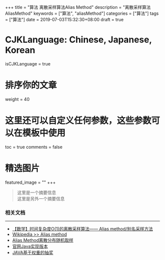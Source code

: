 +++
title = "算法 离散采样算法Alias Method"
description = "离散采样算法AliasMethod"
keywords = ["算法", "aliasMethod"]
categories = ["算法"]
tags = ["算法"]
date = 2019-07-03T15:32:30+08:00
draft = true
# CJKLanguage: Chinese, Japanese, Korean
isCJKLanguage = true
# 排序你的文章
weight = 40

# 这里还可以自定义任何参数，这些参数可以在模板中使用
toc = true
comments = false
# 精选图片
featured_image = ""
+++

> 这里是一个摘要信息    
> 这里是另外一个摘要信息  
<!--more-->

### 相关文档
---
- [【数学】时间复杂度O(1)的离散采样算法—— Alias method/别名采样方法](https://blog.csdn.net/haolexiao/article/details/65157026)
- [Wikipedia >> Alias method](https://en.wikipedia.org/wiki/Alias_method)
- [Alias Method离散分布随机取样](https://shomy.top/2017/05/09/alias-method-sampling/)
- [官网Java实现版本](http://www.keithschwarz.com/interesting/code/?dir=alias-method)
- [JAVA基于权重的抽奖](https://www.cnblogs.com/softidea/p/10002359.html)
